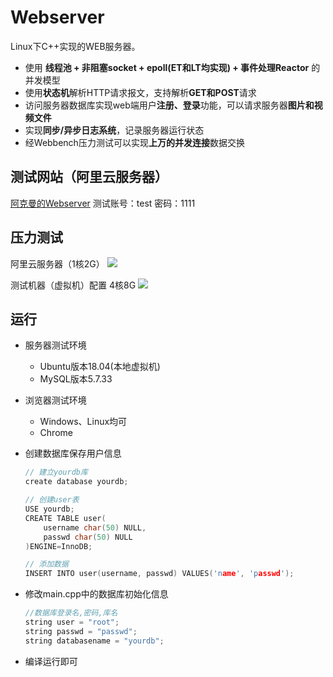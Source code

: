 
Webserver
===============
Linux下C++实现的WEB服务器。

* 使用 **线程池 + 非阻塞socket + epoll(ET和LT均实现) + 事件处理Reactor** 的并发模型
* 使用**状态机**解析HTTP请求报文，支持解析**GET和POST**请求
* 访问服务器数据库实现web端用户**注册、登录**功能，可以请求服务器**图片和视频文件**
* 实现**同步/异步日志系统**，记录服务器运行状态
* 经Webbench压力测试可以实现**上万的并发连接**数据交换

测试网站（阿里云服务器）
----

[阿克曼的Webserver](http://182.92.180.168:9000/)
测试账号：test
密码：1111


压力测试
---
阿里云服务器（1核2G）
![](https://tuchuang-1300238575.cos.ap-beijing.myqcloud.com/myblog/%E9%98%BF%E9%87%8C%E4%BA%91%E5%8E%8B%E6%B5%8B.png)

测试机器（虚拟机）配置 4核8G
![](https://tuchuang-1300238575.cos.ap-beijing.myqcloud.com/myblog/%E5%8E%8B%E6%B5%8B.png)

运行
-----
* 服务器测试环境
	* Ubuntu版本18.04(本地虚拟机)
	* MySQL版本5.7.33
* 浏览器测试环境
	* Windows、Linux均可
	* Chrome

* 创建数据库保存用户信息

    ```C++
    // 建立yourdb库
    create database yourdb;

    // 创建user表
    USE yourdb;
    CREATE TABLE user(
        username char(50) NULL,
        passwd char(50) NULL
    )ENGINE=InnoDB;

    // 添加数据
    INSERT INTO user(username, passwd) VALUES('name', 'passwd');
    ```

* 修改main.cpp中的数据库初始化信息

    ```C++
    //数据库登录名,密码,库名
    string user = "root";
    string passwd = "passwd";
    string databasename = "yourdb";
    ```

* 编译运行即可

